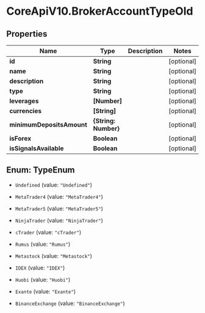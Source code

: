 # CoreApiV10.BrokerAccountTypeOld

## Properties
Name | Type | Description | Notes
------------ | ------------- | ------------- | -------------
**id** | **String** |  | [optional] 
**name** | **String** |  | [optional] 
**description** | **String** |  | [optional] 
**type** | **String** |  | [optional] 
**leverages** | **[Number]** |  | [optional] 
**currencies** | **[String]** |  | [optional] 
**minimumDepositsAmount** | **{String: Number}** |  | [optional] 
**isForex** | **Boolean** |  | [optional] 
**isSignalsAvailable** | **Boolean** |  | [optional] 


<a name="TypeEnum"></a>
## Enum: TypeEnum


* `Undefined` (value: `"Undefined"`)

* `MetaTrader4` (value: `"MetaTrader4"`)

* `MetaTrader5` (value: `"MetaTrader5"`)

* `NinjaTrader` (value: `"NinjaTrader"`)

* `cTrader` (value: `"cTrader"`)

* `Rumus` (value: `"Rumus"`)

* `Metastock` (value: `"Metastock"`)

* `IDEX` (value: `"IDEX"`)

* `Huobi` (value: `"Huobi"`)

* `Exante` (value: `"Exante"`)

* `BinanceExchange` (value: `"BinanceExchange"`)




